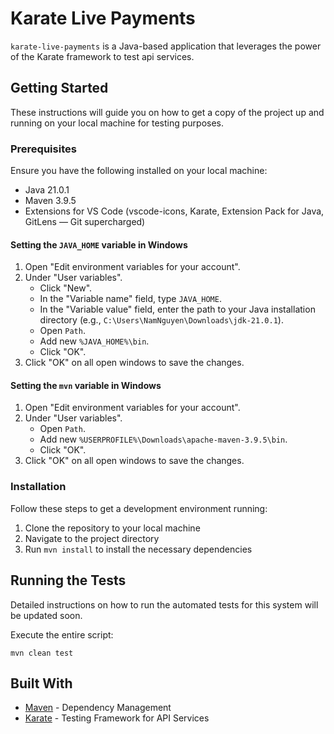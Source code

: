 # Karate Live Payments

`karate-live-payments` is a Java-based application that leverages the power of the Karate framework to test api services.

## Getting Started

These instructions will guide you on how to get a copy of the project up and running on your local machine for testing purposes.

### Prerequisites

Ensure you have the following installed on your local machine:

- Java 21.0.1
- Maven 3.9.5
- Extensions for VS Code (vscode-icons, Karate, Extension Pack for Java, GitLens — Git supercharged)

#### Setting the `JAVA_HOME` variable in Windows

1. Open "Edit environment variables for your account".
2. Under "User variables".
    - Click "New".
    - In the "Variable name" field, type `JAVA_HOME`.
    - In the "Variable value" field, enter the path to your Java installation directory (e.g., `C:\Users\NamNguyen\Downloads\jdk-21.0.1`).
    - Open `Path`.
    - Add new `%JAVA_HOME%\bin`.
    - Click "OK".
3. Click "OK" on all open windows to save the changes.

#### Setting the `mvn` variable in Windows

1. Open "Edit environment variables for your account".
2. Under "User variables".
    - Open `Path`.
    - Add new `%USERPROFILE%\Downloads\apache-maven-3.9.5\bin`.
    - Click "OK".
3. Click "OK" on all open windows to save the changes.

### Installation

Follow these steps to get a development environment running:

1. Clone the repository to your local machine
2. Navigate to the project directory
3. Run `mvn install` to install the necessary dependencies

## Running the Tests

Detailed instructions on how to run the automated tests for this system will be updated soon.

Execute the entire script:

```
mvn clean test
```

## Built With

- [Maven](https://maven.apache.org/) - Dependency Management
- [Karate](https://intuit.github.io/karate/) - Testing Framework for API Services